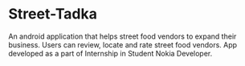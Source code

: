 # Street-Tadka
An android application that helps street food vendors to expand their business.
Users can review, locate and rate street food vendors.
App developed as a part of Internship in Student Nokia Developer.
